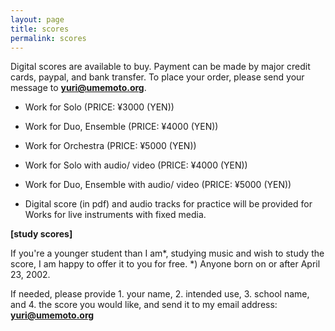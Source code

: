 ```yaml
---
layout: page
title: scores
permalink: scores
---
```


Digital scores are available to buy. 
Payment can be made by major credit cards, paypal, and bank transfer.
To place your order,  please send your message to **yuri@umemoto.org**.
 
- Work for Solo (PRICE: ¥3000 (YEN))
- Work for Duo, Ensemble (PRICE: ¥4000 (YEN))
- Work for Orchestra (PRICE: ¥5000 (YEN))

- Work for Solo with audio/ video (PRICE: ¥4000 (YEN))
- Work for Duo, Ensemble with audio/ video (PRICE: ¥5000 (YEN))
 - Digital score (in pdf) and audio tracks for practice will be provided for Works for live instruments with fixed media.


**[study scores]**

If you're a younger student than I am*, studying music and wish to study the score, I am happy to offer it to you for free. 
*) Anyone born on or after April 23, 2002.

If needed, please provide 1. your name, 2. intended use, 3. school name, and 4. the score you would like, and send it to my email address: **yuri@umemoto.org**
